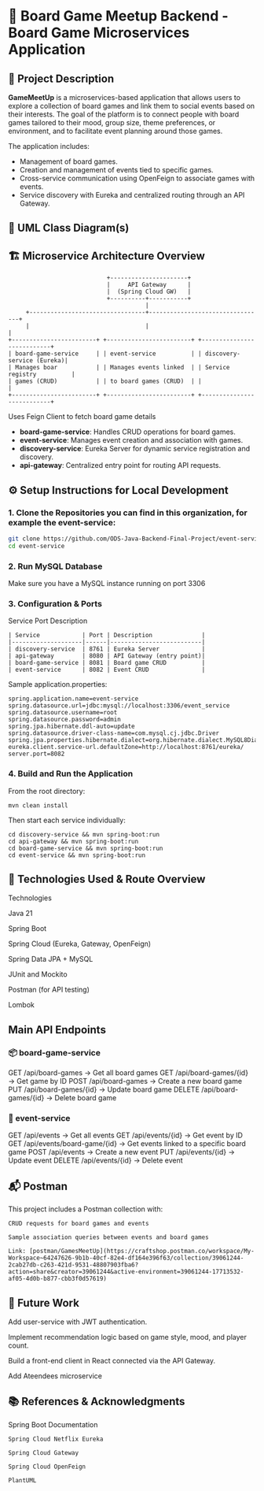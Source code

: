 # 🎲  Board Game Meetup Backend - Board Game Microservices Application

## 📝 Project Description

**GameMeetUp** is a microservices-based application that allows users to explore a collection of board games and link them to social events based on their interests. The goal of the platform is to connect people with board games tailored to their mood, group size, theme preferences, or environment, and to facilitate event planning around those games.

The application includes:
- Management of board games.
- Creation and management of events tied to specific games.
- Cross-service communication using OpenFeign to associate games with events.
- Service discovery with Eureka and centralized routing through an API Gateway.

## 🧩 UML Class Diagram(s)



## 🏗️ Microservice Architecture Overview
```
                            +----------------------+
                            |     API Gateway      |
                            |  (Spring Cloud GW)   |
                            +----------+-----------+
                                       |
     +---------------------------------+---------------------------------+
     |                                 |                                 |
+------------------------+ +------------------------+ +---------------------------+
| board-game-service     | | event-service          | | discovery-service (Eureka)|
| Manages boar           | | Manages events linked  | | Service registry          |
| games (CRUD)           | | to board games (CRUD)  | |                           |
+------------------------+ +------------------------+ +---------------------------+
```

Uses Feign Client to fetch board game details

- **board-game-service**: Handles CRUD operations for board games.
- **event-service**: Manages event creation and association with games.
- **discovery-service**: Eureka Server for dynamic service registration and discovery.
- **api-gateway**: Centralized entry point for routing API requests.

## ⚙️ Setup Instructions for Local Development

### 1. Clone the Repositories you can find in this organization, for example the event-service:

```bash
git clone https://github.com/ODS-Java-Backend-Final-Project/event-service.git
cd event-service
```

### 2. Run MySQL Database

Make sure you have a MySQL instance running on port 3306

### 3. Configuration & Ports
Service	Port	Description
```
| Service            | Port | Description              |
|--------------------|------|--------------------------|
| discovery-service  | 8761 | Eureka Server            |
| api-gateway        | 8080 | API Gateway (entry point)|
| board-game-service | 8081 | Board game CRUD          |
| event-service      | 8082 | Event CRUD               |
```
Sample application.properties:
``` 
spring.application.name=event-service
spring.datasource.url=jdbc:mysql://localhost:3306/event_service
spring.datasource.username=root
spring.datasource.password=admin
spring.jpa.hibernate.ddl-auto=update
spring.datasource.driver-class-name=com.mysql.cj.jdbc.Driver
spring.jpa.properties.hibernate.dialect=org.hibernate.dialect.MySQL8Dialect
eureka.client.service-url.defaultZone=http://localhost:8761/eureka/
server.port=8082
```
### 4. Build and Run the Application

From the root directory:

```mvn clean install ```

Then start each service individually:
```
cd discovery-service && mvn spring-boot:run
cd api-gateway && mvn spring-boot:run
cd board-game-service && mvn spring-boot:run
cd event-service && mvn spring-boot:run
```
## 🧪 Technologies Used & Route Overview
Technologies

   Java 21
   
   Spring Boot
   
   Spring Cloud (Eureka, Gateway, OpenFeign)
   
   Spring Data JPA + MySQL
   
   JUnit and Mockito
   
   Postman (for API testing)
   
   Lombok

## Main API Endpoints
### 📦 board-game-service

GET    /api/board-games            → Get all board games
GET    /api/board-games/{id}       → Get game by ID
POST   /api/board-games            → Create a new board game
PUT    /api/board-games/{id}       → Update board game
DELETE /api/board-games/{id}       → Delete board game

### 🎉 event-service

GET    /api/events                 → Get all events
GET    /api/events/{id}            → Get event by ID
GET    /api/events/board-game/{id} → Get events linked to a specific board game
POST   /api/events                 → Create a new event
PUT    /api/events/{id}            → Update event
DELETE /api/events/{id}            → Delete event

## 📬 Postman

This project includes a Postman collection with:

    CRUD requests for board games and events

    Sample association queries between events and board games

    Link: [postman/GamesMeetUp](https://craftshop.postman.co/workspace/My-Workspace~64247626-9b1b-40cf-82e4-df164e396f63/collection/39061244-2cab27db-c263-421d-9531-48807903fba6?action=share&creator=39061244&active-environment=39061244-17713532-af05-4d0b-b877-cbb3f0d57619)
    
## 🚀 Future Work

  Add user-service with JWT authentication.

  Implement recommendation logic based on game style, mood, and player count.

  Build a front-end client in React connected via the API Gateway.

  Add Ateendees microservice

## 📚 References & Acknowledgments

  Spring Boot Documentation

    Spring Cloud Netflix Eureka

    Spring Cloud Gateway

    Spring Cloud OpenFeign

    PlantUML
